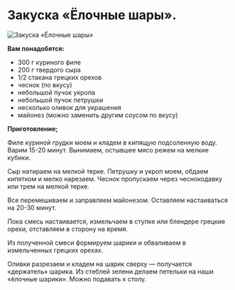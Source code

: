 # Закуска «Ёлочные шары».

![Закуска «Ёлочные шары»](/images/Kulinar/Salad/zakuska_yolochnie_shari.jpg 'Закуска «Ёлочные шары»')

**Вам понадобятся:**

- 300 г куриного филе
- 200 г твердого сыра
- 1/2 стакана грецких орехов
- чеснок (по вкусу)
- небольшой пучок укропа
- небольшой пучок петрушки
- несколько оливок для украшения
- майонез (можно заменить другим соусом по вкусу)

**Приготовление;**

Филе куриной грудки моем и кладем в кипящую подсоленную воду. Варим 15-20 минут. Вынимаем, остывшее мясо режем на мелкие кубики.

Сыр натираем на мелкой терке. Петрушку и укроп моем, обдаем кипятком и мелко нарезаем. Чеснок пропускаем через чеснокодавку или трем на мелкой терке.

Все перемешиваем и заправляем майонезом. Оставляем настаиваться на 20-30 минут.

Пока смесь настаивается, измельчаем в ступке или блендере грецкие орехи, отставляем в сторону на время.

Из полученной смеси формируем шарики и обваливаем в измельченных грецких орехах.

Оливки разрезаем и кладем на шарик сверху — получается «держатель» шарика. Из стеблей зелени делаем петельки на наши «ёлочные шарики». Можно подавать к столу.
